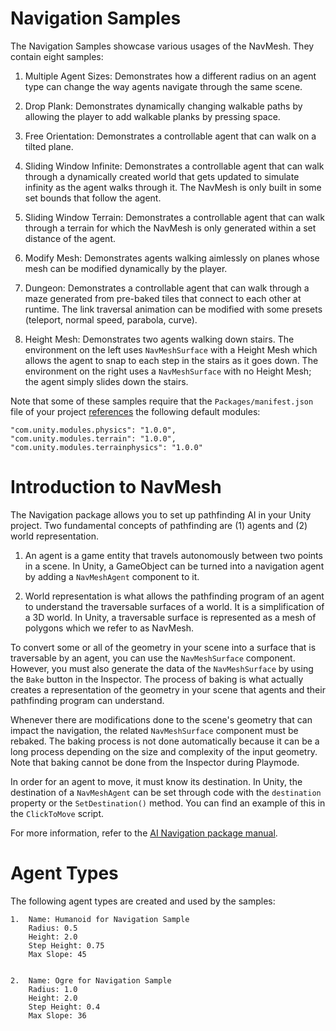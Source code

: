 # Navigation Samples

The Navigation Samples showcase various usages of the NavMesh. They contain eight samples:

1. Multiple Agent Sizes: Demonstrates how a different radius on an agent type can change the way agents navigate through the same scene.

2. Drop Plank: Demonstrates dynamically changing walkable paths by allowing the player to add walkable planks by pressing space.

3. Free Orientation: Demonstrates a controllable agent that can walk on a tilted plane.

4. Sliding Window Infinite: Demonstrates a controllable agent that can walk through a dynamically created world that gets updated to simulate infinity as the agent walks through it. The NavMesh is only built in some set bounds that follow the agent.

5. Sliding Window Terrain: Demonstrates a controllable agent that can walk through a terrain for which the NavMesh is only generated within a set distance of the agent.

6. Modify Mesh: Demonstrates agents walking aimlessly on planes whose mesh can be modified dynamically by the player.

7. Dungeon: Demonstrates a controllable agent that can walk through a maze generated from pre-baked tiles that connect to each other at runtime. The link traversal animation can be modified with some presets (teleport, normal speed, parabola, curve).

8. Height Mesh: Demonstrates two agents walking down stairs. The environment on the left uses `NavMeshSurface` with a Height Mesh which allows the agent to snap to each step in the stairs as it goes down. The environment on the right uses a `NavMeshSurface` with no Height Mesh; the agent simply slides down the stairs.

Note that some of these samples require that the `Packages/manifest.json` file of your project [references](https://docs.unity3d.com/Manual/upm-manifestPrj.html) the following default modules:
```
"com.unity.modules.physics": "1.0.0",
"com.unity.modules.terrain": "1.0.0",
"com.unity.modules.terrainphysics": "1.0.0"
```  
    
# Introduction to NavMesh
    
The Navigation package allows you to set up pathfinding AI in your Unity project. Two fundamental concepts of pathfinding are (1) agents and (2) world representation.

1. An agent is a game entity that travels autonomously between two points in a scene. In Unity, a GameObject can be turned into a navigation agent by adding a `NavMeshAgent` component to it. 

2. World representation is what allows the pathfinding program of an agent to understand the traversable surfaces of a world. It is a simplification of a 3D world. In Unity, a traversable surface is represented as a mesh of polygons which we refer to as NavMesh.

To convert some or all of the geometry in your scene into a surface that is traversable by an agent, you can use the `NavMeshSurface` component. However, you must also generate the data of the `NavMeshSurface` by using the `Bake` button in the Inspector. The process of baking is what actually creates a representation of the geometry in your scene that agents and their pathfinding program can understand.

Whenever there are modifications done to the scene's geometry that can impact the navigation, the related `NavMeshSurface` component must be rebaked. The baking process is not done automatically because it can be a long process depending on the size and complexity of the input geometry. Note that baking cannot be done from the Inspector during Playmode.

In order for an agent to move, it must know its destination. In Unity, the destination of a `NavMeshAgent` can be set through code with the `destination` property or the `SetDestination()` method. You can find an example of this in the `ClickToMove` script.

For more information, refer to the [AI Navigation package manual](https://docs.unity3d.com/Packages/com.unity.ai.navigation@latest). 

# Agent Types

The following agent types are created and used by the samples:

    1.  Name: Humanoid for Navigation Sample
        Radius: 0.5
        Height: 2.0
        Step Height: 0.75
        Max Slope: 45


    2.  Name: Ogre for Navigation Sample
        Radius: 1.0
        Height: 2.0 
        Step Height: 0.4
        Max Slope: 36
